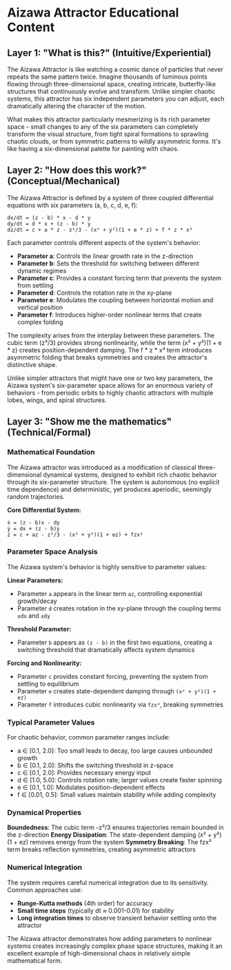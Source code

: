 # Aizawa Attractor Educational Content

## Layer 1: "What is this?" (Intuitive/Experiential)

The Aizawa Attractor is like watching a cosmic dance of particles that never repeats the same pattern twice. Imagine thousands of luminous points flowing through three-dimensional space, creating intricate, butterfly-like structures that continuously evolve and transform. Unlike simpler chaotic systems, this attractor has six independent parameters you can adjust, each dramatically altering the character of the motion.

What makes this attractor particularly mesmerizing is its rich parameter space - small changes to any of the six parameters can completely transform the visual structure, from tight spiral formations to sprawling chaotic clouds, or from symmetric patterns to wildly asymmetric forms. It's like having a six-dimensional palette for painting with chaos.


## Layer 2: "How does this work?" (Conceptual/Mechanical)

The Aizawa Attractor is defined by a system of three coupled differential equations with six parameters (a, b, c, d, e, f):

```
dx/dt = (z - b) * x - d * y
dy/dt = d * x + (z - b) * y  
dz/dt = c + a * z - z³/3 - (x² + y²)(1 + e * z) + f * z * x³
```

Each parameter controls different aspects of the system's behavior:

- **Parameter a**: Controls the linear growth rate in the z-direction
- **Parameter b**: Sets the threshold for switching between different dynamic regimes
- **Parameter c**: Provides a constant forcing term that prevents the system from settling
- **Parameter d**: Controls the rotation rate in the xy-plane
- **Parameter e**: Modulates the coupling between horizontal motion and vertical position
- **Parameter f**: Introduces higher-order nonlinear terms that create complex folding

The complexity arises from the interplay between these parameters. The cubic term (z³/3) provides strong nonlinearity, while the term (x² + y²)(1 + e * z) creates position-dependent damping. The f * z * x³ term introduces asymmetric folding that breaks symmetries and creates the attractor's distinctive shape.

Unlike simpler attractors that might have one or two key parameters, the Aizawa system's six-parameter space allows for an enormous variety of behaviors - from periodic orbits to highly chaotic attractors with multiple lobes, wings, and spiral structures.


## Layer 3: "Show me the mathematics" (Technical/Formal)

### Mathematical Foundation

The Aizawa attractor was introduced as a modification of classical three-dimensional dynamical systems, designed to exhibit rich chaotic behavior through its six-parameter structure. The system is autonomous (no explicit time dependence) and deterministic, yet produces aperiodic, seemingly random trajectories.

**Core Differential System:**
```
ẋ = (z - b)x - dy
ẏ = dx + (z - b)y
ż = c + az - z³/3 - (x² + y²)(1 + ez) + fzx³
```

### Parameter Space Analysis

The Aizawa system's behavior is highly sensitive to parameter values:

**Linear Parameters:**
- Parameter `a` appears in the linear term `az`, controlling exponential growth/decay
- Parameter `d` creates rotation in the xy-plane through the coupling terms `±dx` and `±dy`

**Threshold Parameter:**
- Parameter `b` appears as `(z - b)` in the first two equations, creating a switching threshold that dramatically affects system dynamics

**Forcing and Nonlinearity:**
- Parameter `c` provides constant forcing, preventing the system from settling to equilibrium
- Parameter `e` creates state-dependent damping through `(x² + y²)(1 + ez)`
- Parameter `f` introduces cubic nonlinearity via `fzx³`, breaking symmetries

### Typical Parameter Values

For chaotic behavior, common parameter ranges include:
- a ∈ [0.1, 2.0]: Too small leads to decay, too large causes unbounded growth
- b ∈ [0.1, 2.0]: Shifts the switching threshold in z-space
- c ∈ [0.1, 2.0]: Provides necessary energy input
- d ∈ [1.0, 5.0]: Controls rotation rate; larger values create faster spinning
- e ∈ [0.1, 1.0]: Modulates position-dependent effects
- f ∈ [0.01, 0.5]: Small values maintain stability while adding complexity

### Dynamical Properties

**Boundedness**: The cubic term -z³/3 ensures trajectories remain bounded in the z-direction
**Energy Dissipation**: The state-dependent damping (x² + y²)(1 + ez) removes energy from the system
**Symmetry Breaking**: The fzx³ term breaks reflection symmetries, creating asymmetric attractors

### Numerical Integration

The system requires careful numerical integration due to its sensitivity. Common approaches use:
- **Runge-Kutta methods** (4th order) for accuracy
- **Small time steps** (typically dt ≈ 0.001-0.01) for stability
- **Long integration times** to observe transient behavior settling onto the attractor

The Aizawa attractor demonstrates how adding parameters to nonlinear systems creates increasingly complex phase space structures, making it an excellent example of high-dimensional chaos in relatively simple mathematical form.